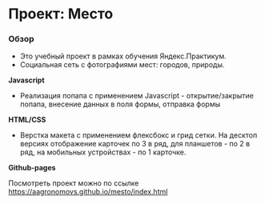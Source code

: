 # Проект: Место

### Обзор

* Это учебный проект в рамках обучения Яндекс.Практикум.
* Социальная сеть с фотографиями мест: городов, природы.

**Javascript**

* Реализация попапа с применением Javascript  - открытие/закрытие попапа, внесение данных в поля формы, отправка формы


**HTML/CSS**

* Верстка макета с применением флексбокс и грид сетки. На десктоп версиях отображение карточек по 3 в ряд, для планшетов - по 2 в ряд, на мобильных устройствах - по 1 карточке.

**Github-pages**

Посмотреть проект можно по ссылке https://aagronomovs.github.io/mesto/index.html
